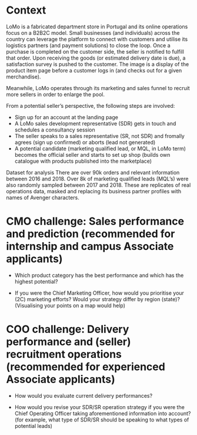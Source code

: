 # Context
LoMo is a fabricated department store in Portugal and its online operations focus on a B2B2C model. Small businesses (and individuals) across the country can leverage the platform to connect with customers and utilise its logistics partners (and payment solutions) to close the loop. Once a purchase is completed on the customer side, the seller is notified to fulfill that order. Upon receiving the goods (or estimated delivery date is due), a satisfaction survey is pushed to the customer. The image is a display of the product item page before a customer logs in (and checks out for a given merchandise).


Meanwhile, LoMo operates through its marketing and sales funnel to recruit more sellers in order to enlarge the pool. 

From a potential seller’s perspective, the following steps are involved: 
- Sign up for an account at the landing page
- A LoMo sales development representative (SDR) gets in touch and schedules a consultancy session
- The seller speaks to a sales representative (SR, not SDR) and fromally agrees (sign up confirmed) or aborts (lead not generated)
- A potential candidate (marketing qualified lead, or MQL, in LoMo term) becomes the official seller and starts to set up shop (builds own catalogue with products published into the marketplace)

Dataset for analysis
There are over 90k orders and relevant information between 2016 and 2018. Over 8k of marketing qualified leads (MQL’s) were also randomly sampled between 2017 and 2018. These are replicates of real operations data, masked and replacing its business partner profiles with names of Avenger characters.

# CMO challenge: Sales performance and prediction (recommended for internship and campus Associate applicants)

- Which product category has the best performance and which has the highest potential?

- If you were the Chief Marketing Officer, how would you prioritise your (2C) marketing efforts? Would your strategy differ by region (state)? (Visualising your points on a map would help)

# COO challenge: Delivery performance and (seller) recruitment operations (recommended for experienced Associate applicants)

- How would you evaluate current delivery performances? 

- How would you revise your SDR/SR operation strategy if you were the Chief Operating Officer taking aforementioned information into account? (for example, what type of SDR/SR should be speaking to what types of potential leads)
